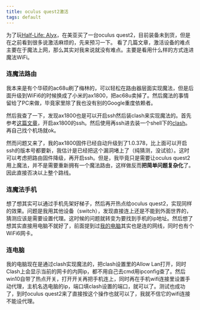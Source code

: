 ```yaml
---
title: oculus quest2激活
tags: default
---
```


为了玩[Half-Life: Alyx](https://store.steampowered.com/app/546560/HalfLife_Alyx/)，在美亚买了一台oculus quest2，目前装备未到货，但是在之前看到很多说激活麻烦的，先来预习一下。
看了几篇文章，激活设备的难点主要在于魔法上网，那么其实对我来说就没有难点。主要是看用什么样的方式连进魔法WiFi。

###  连魔法路由
我本来是有个华硕的ac68u刷了梅林的，可以轻松在路由器层面实现魔法，但是后面升级到WiFi6的时候换成了小米的ax1800，把ac68u卖掉了。然后魔法的事情留给了PC来做，毕竟家里除了我也没有别的Google重度依赖者。

然后我查了一下，发现ax1800也是可以开启ssh然后装clash来实现魔法的。首先参考[这篇文章](https://www.right.com.cn/forum/forum.php?mod=viewthread&tid=4032490&extra=page%3D1%26filter%3Dtypeid%26typeid%3D44)，开启ax1800的ssh。然后使用再ssh进去装一个shell下的[clash](https://github.com/juewuy/ShellClash)。再自己找个机场就ok。

然而问题又来了，我的ax1800固件已经自动升级到了1.0.378，比上面可以开启ssh的版本号都要新，我估计是已经把这个漏洞堵上了（纯猜测，没试验）。这时可以考虑把路由固件降级，再开启ssh。但是，我毕竟只是需要让oculus quest2用上魔法，并不是需要重新拥有一个魔法路由，这样做反而**把简单问题复杂化**了。因此直接否决以上整个路线。

### 连魔法手机
想了想其实可以通过手机先架好梯子，然后再开热点给oculus quest2，实现同样的效果。问题是我用其他设备（switch），发现直接连上还是不能到外面世界的，猜测应该是需要设置代理。这时候的问题就转变为要找到手机的ip地址。然后想了想其实直接用电脑不就好了，前面提到过[我的电脑](https://pzweuj.github.io/2020/11/12/ax200.html)其实也是连的网线，同时也有个WiFi6网卡。

### 连电脑
我的电脑现在是通过clash实现魔法的，把clash设置里的Allow Lan打开，同时Clash上会显示当前的网卡的内网ip，都不用自己去cmd用ipconfig查了。然后win10自带了热点开关，打开开关再把手机连上，同时再在手机wifi连接里设置手动代理，主机名选电脑的ip，端口填clash设置的端口，就可以了。测试也成功了，到时oculus quest2来了直接按这个操作也就可以了，我就不信它的wifi连接不能设代理。

